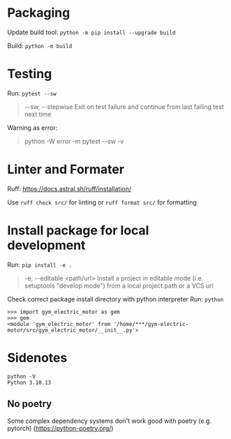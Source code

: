 # Packaging
Update build tool: `python -m pip install --upgrade build`

Build: `python -m build`

# Testing 
Run: `pytest --sw`
> --sw, --stepwise      Exit on test failure and continue from last failing test next time

Warning as error:
> python -W error -m pytest --sw -v

# Linter and Formater
Ruff: https://docs.astral.sh/ruff/installation/

Use `ruff check src/` for linting
or `ruff format src/` for formatting


# Install package for local development
Run: `pip install -e .`
> -e, --editable <path/url>   Install a project in editable mode (i.e. setuptools "develop mode") from a local project path or a VCS url

Check correct package install directory with python interpreter
Run: `python`

```
>>> import gym_electric_motor as gem
>>> gem
<module 'gym_electric_motor' from '/home/***/gym-electric-motor/src/gym_electric_motor/__init__.py'>
```

# Sidenotes
```
python -V
Python 3.10.13
```


## No poetry
Some complex dependency systems don't work good with poetry (e.g. pytorch) (https://python-poetry.org/)